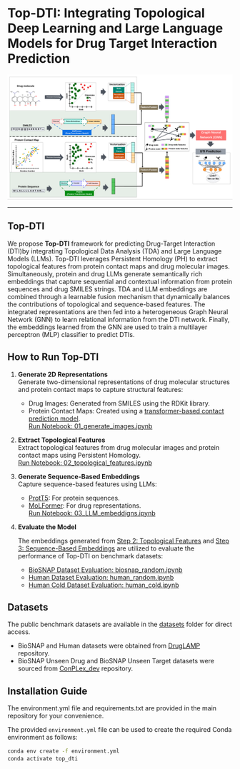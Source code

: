 # Top-DTI: Integrating Topological Deep Learning and Large Language Models for Drug Target Interaction Prediction

![Top-DTI Overview](images/pipeline.png)

---

## Top-DTI

We propose **Top-DTI** framework for predicting Drug-Target Interaction (DTI)by integrating  Topological Data Analysis (TDA) and Large Language Models (LLMs). Top-DTI leverages Persistent Homology (PH) to extract topological features from protein contact maps and drug molecular images. Simultaneously, protein and drug LLMs generate semantically rich embeddings that capture sequential and contextual information from protein sequences and drug SMILES strings. TDA and LLM embeddings are combined through a learnable fusion mechanism that dynamically balances the contributions of topological and sequence-based features. The integrated representations are then fed into a heterogeneous Graph Neural Network (GNN) to learn relational information from the DTI network. Finally, the embeddings learned from the GNN are used to train a multilayer perceptron (MLP) classifier to predict DTIs.


## How to Run Top-DTI

1. **Generate 2D Representations**  
   Generate two-dimensional representations of drug molecular structures and protein contact maps to capture structural features:  
   - Drug Images: Generated from SMILES using the RDKit library.  
   - Protein Contact Maps: Created using a [transformer-based contact prediction model](https://github.com/facebookresearch/esm).  
   [Run Notebook: 01_generate_images.ipynb](Notebooks/01_generate_images.ipynb)

2. **Extract Topological Features**  
   Extract topological features from drug molecular images and protein contact maps using Persistent Homology.  
   [Run Notebook: 02_topological_features.ipynb](Notebooks/02_topological_features.ipynb)

3. **Generate Sequence-Based Embeddings**  
   Capture sequence-based features using LLMs:  
   - [ProtT5](https://github.com/agemagician/ProtTrans): For protein sequences.  
   - [MoLFormer](https://github.com/IBM/molformer): For drug representations.   
   [Run Notebook: 03_LLM_embeddigns.ipynb](Notebooks/03_LLM_embeddigns.ipynb)

4. **Evaluate the Model**  
   
    The embeddings generated from [Step 2: Topological Features](Notebooks/02_topological_features.ipynb) and [Step 3: Sequence-Based Embeddings](Notebooks/03_LLM_embeddigns.ipynb) are utilized to evaluate the performance of Top-DTI on benchmark datasets:

   - [BioSNAP Dataset Evaluation: biosnap_random.ipynb](Notebooks/biosnap_random.ipynb)  
   - [Human Dataset Evaluation: human_random.ipynb](Notebooks/human_random.ipynb)  
   - [Human Cold Dataset Evaluation: human_cold.ipynb](Notebooks/human_cold.ipynb)  

## Datasets

The public benchmark datasets are available in the [datasets](datasets) folder for direct access.  

- BioSNAP and Human datasets were obtained from [DrugLAMP](https://github.com/Lzcstan/DrugLAMP) repository.  
- BioSNAP Unseen Drug and BioSNAP Unseen Target datasets were sourced from [ConPLex_dev](https://github.com/samsledje/ConPLex_dev) repository.

## Installation Guide

The environment.yml file and requirements.txt are provided in the main repository for your convenience.

The provided `environment.yml` file can be used to create the required Conda environment as follows:
```bash
conda env create -f environment.yml
conda activate top_dti
